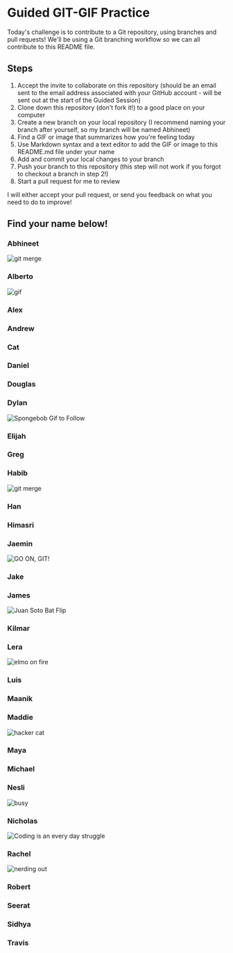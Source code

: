 # Guided GIT-GIF Practice

Today's challenge is to contribute to a Git repository, using branches and pull requests! We'll be using a Git branching workflow so we can all contribute to this README file.

## Steps

1. Accept the invite to collaborate on this repository (should be an email sent to the email address associated with your GitHub account - will be sent out at the start of the Guided Session)
2. Clone down this repository (don't fork it!) to a good place on your computer
3. Create a new branch on your local repository (I recommend naming your branch after yourself, so my branch will be named Abhineet)
4. Find a GIF or image that summarizes how you're feeling today
5. Use Markdown syntax and a text editor to add the GIF or image to this README.md file under your name
6. Add and commit your local changes to your branch
7. Push your branch to this repository (this step will not work if you forgot to checkout a branch in step 2!)
8. Start a pull request for me to review

I will either accept your pull request, or send you feedback on what you need to do to improve!

## Find your name below!

### Abhineet

![git merge](https://media.giphy.com/media/cFkiFMDg3iFoI/giphy.gif)

### Alberto
![gif](https://media.giphy.com/media/INeHYuRFNxdja/giphy-downsized.gif)



### Alex



### Andrew



### Cat



### Daniel



### Douglas



### Dylan
![Spongebob Gif to Follow](https://media.giphy.com/media/4no7ul3pa571e/giphy.gif)


### Elijah



### Greg



### Habib

![git merge](https://media.giphy.com/media/cnhpl4IeYgU7MCBdV2/giphy-downsized.gif)


### Han



### Himasri



### Jaemin
![GO ON, GIT!](https://media.giphy.com/media/j5Qgf8rf2VYnoWH3SY/giphy.gif)


### Jake



### James
![Juan Soto Bat Flip](https://media.giphy.com/media/nrwdr3Zov4U7uhsbQx/giphy-downsized.gif)


### Kilmar



### Lera
![elmo on fire](https://miro.medium.com/max/880/1*S0pwe67pA780cdQETmGblw.gif)



### Luis



### Maanik



### Maddie
![hacker cat](https://media.giphy.com/media/o0vwzuFwCGAFO/giphy.gif)


### Maya



### Michael



### Nesli

![busy](https://www.reactiongifs.us/wp-content/uploads/2018/06/giphy-2-1.gif)

### Nicholas
![Coding is an every day struggle](https://giphy.com/gifs/computer-reddit-bPCwGUF2sKjyE)


### Rachel

![nerding out](https://giphy.com/gifs/youblewit-you-blew-it-l4FGs5yVJ1KisyXvy.gif)

### Robert



### Seerat



### Sidhya



### Travis






